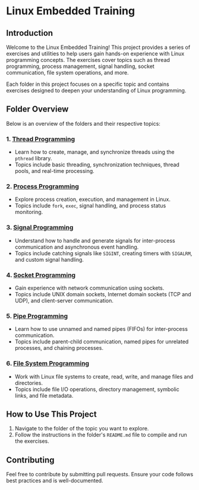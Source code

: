 # Linux Embedded Training

## Introduction
Welcome to the Linux Embedded Training! This project provides a series of exercises and utilities to help users gain hands-on experience with Linux programming concepts. The exercises cover topics such as thread programming, process management, signal handling, socket communication, file system operations, and more.

Each folder in this project focuses on a specific topic and contains exercises designed to deepen your understanding of Linux programming.

## Folder Overview
Below is an overview of the folders and their respective topics:

### 1. [Thread Programming](./thread)
- Learn how to create, manage, and synchronize threads using the `pthread` library.
- Topics include basic threading, synchronization techniques, thread pools, and real-time processing.

### 2. [Process Programming](./process)
- Explore process creation, execution, and management in Linux.
- Topics include `fork`, `exec`, signal handling, and process status monitoring.

### 3. [Signal Programming](./signal)
- Understand how to handle and generate signals for inter-process communication and asynchronous event handling.
- Topics include catching signals like `SIGINT`, creating timers with `SIGALRM`, and custom signal handling.

### 4. [Socket Programming](./socket)
- Gain experience with network communication using sockets.
- Topics include UNIX domain sockets, Internet domain sockets (TCP and UDP), and client-server communication.

### 5. [Pipe Programming](./pipe)
- Learn how to use unnamed and named pipes (FIFOs) for inter-process communication.
- Topics include parent-child communication, named pipes for unrelated processes, and chaining processes.

### 6. [File System Programming](./file_system)
- Work with Linux file systems to create, read, write, and manage files and directories.
- Topics include file I/O operations, directory management, symbolic links, and file metadata.

## How to Use This Project
1. Navigate to the folder of the topic you want to explore.
2. Follow the instructions in the folder's `README.md` file to compile and run the exercises.

## Contributing
Feel free to contribute by submitting pull requests. Ensure your code follows best practices and is well-documented.

